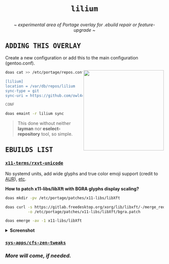 # <p align="center">`lilium`</p> <img alt="" align="left" src="https://img.shields.io/github/commit-activity/m/owl4ce/lilium/main?style=flat-square&label=&color=000000&logo=gitbook&logoColor=white&labelColor=000000"/> <img alt="" align="right" src="https://badges.pufler.dev/visits/owl4ce/lilium?style=flat-square&label=&color=000000&logo=github&logoColor=white&labelColor=000000"/>

<p align="center"><i>~ experimental area of Portage overlay for .ebuild repair or feature-upgrade ~</i></p>

## <samp>ADDING THIS OVERLAY</samp>

Create a new configuration or add this to the main configuration (gentoo.conf).

<a href="#adding-this-overlay"><img alt="" align="right" width="255px" src="https://repository-images.githubusercontent.com/384169861/e8405080-e0ba-11eb-9ff2-744e4ee2e2e2"/></a>

```sh
doas cat >> /etc/portage/repos.conf/overlay.conf << "CONF"

[lilium]
location = /var/db/repos/lilium
sync-type = git
sync-uri = https://github.com/owl4ce/lilium.git

CONF
```

```sh
doas emaint -r lilium sync
```

> This done without neither **layman** nor **eselect-repository** tool, so simple.

## <samp>EBUILDS LIST</samp>

### [`x11-terms/rxvt-unicode`](./x11-terms/rxvt-unicode)

No systemd units, add wide glyphs and true color emoji support (credit to
[AUR](https://aur.archlinux.org/packages/rxvt-unicode-truecolor-wide-glyphs)),
[etc](./x11-terms/rxvt-unicode/files).

**How to patch x11-libs/libXft with BGRA glyphs display scaling?**

```sh
doas mkdir -pv /etc/portage/patches/x11-libs/libXft
```

```sh
doas curl -s https://gitlab.freedesktop.org/xorg/lib/libxft/-/merge_requests/1.patch \
          -o /etc/portage/patches/x11-libs/libXft/bgra.patch
```

```sh
doas emerge -av -1 x11-libs/libXft
```

<details>
<summary><b>Screenshot</b></summary>

<img alt="" align="center" src="https://i.imgur.com/IYzXBC7.png"/>

> https://www.cl.cam.ac.uk/~mgk25/ucs/examples/UTF-8-demo.txt

</details>

### [`sys-apps/cfs-zen-tweaks`](./sys-apps/cfs-zen-tweaks)

### *More will come, if needed.*
